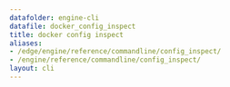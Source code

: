 ```yaml
---
datafolder: engine-cli
datafile: docker_config_inspect
title: docker config inspect
aliases:
- /edge/engine/reference/commandline/config_inspect/
- /engine/reference/commandline/config_inspect/
layout: cli
---
```


<!--
This page is automatically generated from Docker's source code. If you want to
suggest a change to the text that appears here, open a ticket or pull request
in the source repository on GitHub:

https://github.com/docker/cli
-->
